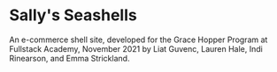 # Sally's Seashells

An e-commerce shell site, developed for the Grace Hopper Program at Fullstack Academy, November 2021 by Liat Guvenc, Lauren Hale, Indi Rinearson, and Emma Strickland.
